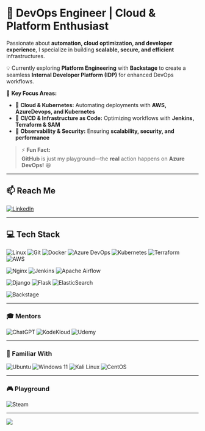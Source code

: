 # 🚀 DevOps Engineer | Cloud & Platform Enthusiast  

Passionate about **automation, cloud optimization, and developer experience**, I specialize in building **scalable, secure, and efficient** infrastructures.  

💡 Currently exploring **Platform Engineering** with **Backstage** to create a seamless **Internal Developer Platform (IDP)** for enhanced DevOps workflows. 

📌 **Key Focus Areas:**  
- 🔹 **Cloud & Kubernetes:** Automating deployments with **AWS, AzureDevops, and Kubernetes**  
- 🔹 **CI/CD & Infrastructure as Code:** Optimizing workflows with **Jenkins, Terraform & SAM**  
- 🔹 **Observability & Security:** Ensuring **scalability, security, and performance**

> ⚡ **Fun Fact:**  
> **GitHub** is just my playground—the **real** action happens on **Azure DevOps!** 😆  

---

## 📫 Reach Me  
[![LinkedIn](https://img.shields.io/badge/LinkedIn-%230077B5.svg?style=plastic&logo=linkedin&logoColor=white)](https://linkedin.com/in/vishalvijayakumarv)  

---

## 💻 Tech Stack  
![Linux](https://img.shields.io/badge/Linux-FCC624?style=plastic&logo=linux&logoColor=black)
![Git](https://img.shields.io/badge/Git-F05032?style=plastic&logo=git&logoColor=white)
![Docker](https://img.shields.io/badge/Docker-2496ED?style=plastic&logo=docker&logoColor=white)
![Azure DevOps](https://img.shields.io/badge/Azure%20DevOps-0078D7?style=plastic&logo=azuredevops&logoColor=white) 
![Kubernetes](https://img.shields.io/badge/Kubernetes-326CE5?style=plastic&logo=kubernetes&logoColor=white)
![Terraform](https://img.shields.io/badge/Terraform-7B42BC?style=plastic&logo=terraform&logoColor=white)
![AWS](https://img.shields.io/badge/AWS-232F3E?style=plastic&logo=amazon-aws&logoColor=FF9900)  

![Nginx](https://img.shields.io/badge/Nginx-009639?style=plastic&logo=nginx&logoColor=white)
![Jenkins](https://img.shields.io/badge/Jenkins-D24939?style=plastic&logo=jenkins&logoColor=white)
![Apache Airflow](https://img.shields.io/badge/Apache%20Airflow-017CEE?style=plastic&logo=apache-airflow&logoColor=white)

![Django](https://img.shields.io/badge/Django-092E20?style=plastic&logo=django&logoColor=white)
![Flask](https://img.shields.io/badge/Flask-000000?style=plastic&logo=flask&logoColor=white)
![ElasticSearch](https://img.shields.io/badge/ElasticSearch-005571?style=plastic&logo=elasticsearch&logoColor=white)

![Backstage](https://img.shields.io/badge/Backstage-35495E?style=plastic&logo=backstage&logoColor=yellow)  

---

### 🎓 Mentors  
![ChatGPT](https://img.shields.io/badge/ChatGPT-00A67E?style=plastic&logo=openai&logoColor=white)
![KodeKloud](https://img.shields.io/badge/KodeKloud-1E90FF?style=plastic&logoColor=white)
![Udemy](https://img.shields.io/badge/Udemy-A435F0?style=plastic&logo=Udemy&logoColor=white)

---

### 🚀 Familiar With  
![Ubuntu](https://img.shields.io/badge/Ubuntu-E95420?style=plastic&logo=ubuntu&logoColor=white)
![Windows 11](https://img.shields.io/badge/Windows%2011-0078D6?style=plastic&logo=windows&logoColor=white)
![Kali Linux](https://img.shields.io/badge/Kali%20Linux-268BEE?style=plastic&logo=kalilinux&logoColor=white)
![CentOS](https://img.shields.io/badge/CentOS-262577?style=plastic&logo=centos&logoColor=F0F0F0)


---

### 🎮 Playground  
![Steam](https://img.shields.io/badge/Steam-000000?style=plastic&logo=steam&logoColor=white)  

---

[![](https://visitcount.itsvg.in/api?id=vishalvijaykumarv&icon=7&color=1)](https://visitcount.itsvg.in)
